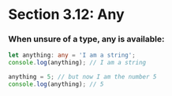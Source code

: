 # Section 3.12: Any

### When unsure of a type, any is available:

```ts
let anything: any = 'I am a string';
console.log(anything); // I am a string

anything = 5; // but now I am the number 5
console.log(anything); // 5
```